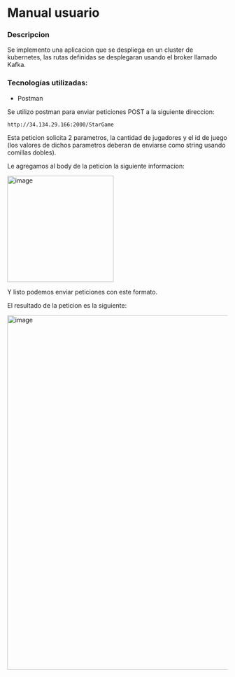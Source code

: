 # Manual usuario </center>

### Descripcion
Se implemento una aplicacion que se despliega en un cluster de kubernetes, las rutas definidas se desplegaran usando el broker llamado Kafka.
  
### Tecnologías utilizadas:
* Postman

Se utilizo postman para enviar peticiones POST a la siguiente direccion:
```
http://34.134.29.166:2000/StarGame
```
Esta peticion solicita 2 parametros, la cantidad de jugadores y el id de juego (los valores de dichos parametros deberan de enviarse como string usando comillas dobles).

Le agregamos al body de la peticion la siguiente informacion:

<img width="243" alt="image" src="https://user-images.githubusercontent.com/69278553/166118035-a87b4fb0-f418-4039-b321-10309acb71e5.png">

Y listo podemos enviar peticiones con este formato.

El resultado de la peticion es la siguiente:

<img width="811" alt="image" src="https://user-images.githubusercontent.com/69278553/166117906-e468bc4a-d372-428c-aad7-8d02b4bc3a61.png">

  
